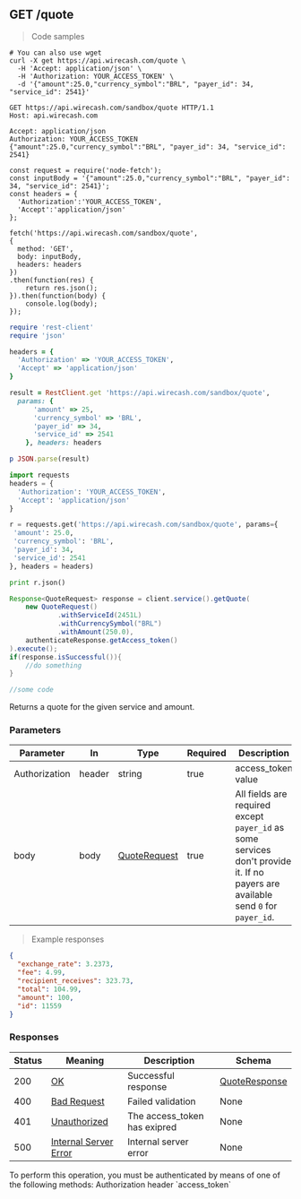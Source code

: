 ## GET /quote

> Code samples

```shell
# You can also use wget
curl -X get https://api.wirecash.com/quote \  
  -H 'Accept: application/json' \
  -H 'Authorization: YOUR_ACCESS_TOKEN' \
  -d '{"amount":25.0,"currency_symbol":"BRL", "payer_id": 34, "service_id": 2541}'
```

```http
GET https://api.wirecash.com/sandbox/quote HTTP/1.1
Host: api.wirecash.com

Accept: application/json
Authorization: YOUR_ACCESS_TOKEN
{"amount":25.0,"currency_symbol":"BRL", "payer_id": 34, "service_id": 2541}
```

```javascript--nodejs
const request = require('node-fetch');
const inputBody = '{"amount":25.0,"currency_symbol":"BRL", "payer_id": 34, "service_id": 2541}';
const headers = {
  'Authorization':'YOUR_ACCESS_TOKEN',
  'Accept':'application/json'
};

fetch('https://api.wirecash.com/sandbox/quote',
{
  method: 'GET',
  body: inputBody,
  headers: headers
})
.then(function(res) {
    return res.json();
}).then(function(body) {
    console.log(body);
});
```

```ruby
require 'rest-client'
require 'json'

headers = {
  'Authorization' => 'YOUR_ACCESS_TOKEN',
  'Accept' => 'application/json'
}

result = RestClient.get 'https://api.wirecash.com/sandbox/quote',
  params: {
      'amount' => 25,
      'currency_symbol' => 'BRL',
      'payer_id' => 34,
      'service_id' => 2541      
    }, headers: headers

p JSON.parse(result)
```

```python
import requests
headers = {
  'Authorization': 'YOUR_ACCESS_TOKEN',
  'Accept': 'application/json'
}

r = requests.get('https://api.wirecash.com/sandbox/quote', params={
 'amount': 25.0,
 'currency_symbol': 'BRL',
 'payer_id': 34,
 'service_id': 2541
}, headers = headers)

print r.json()
```

```java
Response<QuoteRequest> response = client.service().getQuote(
    new QuoteRequest()
            .withServiceId(2451L)
            .withCurrencySymbol("BRL")
            .withAmount(250.0), 
    authenticateResponse.getAccess_token()
).execute();
if(response.isSuccessful()){
    //do something
}
```

```csharp
//some code

```

Returns a quote for the given service and amount.

### Parameters

Parameter|In|Type|Required|Description
---|---|---|---|---|
Authorization|header|string|true|access_token value
body|body|[QuoteRequest](#schemaquoterequest)|true|All fields are required except `payer_id` as some services don't provide it. If no payers are available send `0` for `payer_id`.

> Example responses

```json
{
  "exchange_rate": 3.2373,
  "fee": 4.99,
  "recipient_receives": 323.73,
  "total": 104.99,
  "amount": 100,
  "id": 11559
}
```
### Responses

Status|Meaning|Description|Schema
---|---|---|---|
200|[OK](https://tools.ietf.org/html/rfc7231#section-6.3.1)|Successful response|[QuoteResponse](#schemaquoteresponse)
400|[Bad Request](https://tools.ietf.org/html/rfc7231#section-6.5.1)|Failed validation|None
401|[Unauthorized](https://tools.ietf.org/html/rfc7235#section-3.1)|The access_token has exipred|None
500|[Internal Server Error](https://tools.ietf.org/html/rfc7231#section-6.6.1)|Internal server error|None

<aside class="warning">
To perform this operation, you must be authenticated by means of one of the following methods: Authorization header `access_token`
</aside>
